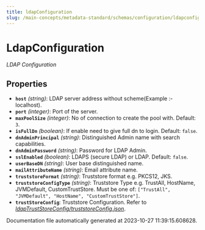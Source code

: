 ```yaml
---
title: ldapConfiguration
slug: /main-concepts/metadata-standard/schemas/configuration/ldapconfiguration
---
```


# LdapConfiguration

*LDAP Configuration*

## Properties

- **`host`** *(string)*: LDAP server address without scheme(Example :- localhost).
- **`port`** *(integer)*: Port of the server.
- **`maxPoolSize`** *(integer)*: No of connection to create the pool with. Default: `3`.
- **`isFullDn`** *(boolean)*: If enable need to give full dn to login. Default: `false`.
- **`dnAdminPrincipal`** *(string)*: Distinguished Admin name with search capabilities.
- **`dnAdminPassword`** *(string)*: Password for LDAP Admin.
- **`sslEnabled`** *(boolean)*: LDAPS (secure LDAP) or LDAP. Default: `false`.
- **`userBaseDN`** *(string)*: User base distinguished name.
- **`mailAttributeName`** *(string)*: Email attribute name.
- **`truststoreFormat`** *(string)*: Truststore format e.g. PKCS12, JKS.
- **`truststoreConfigType`** *(string)*: Truststore Type e.g. TrustAll, HostName, JVMDefault, CustomTrustStore. Must be one of: `["TrustAll", "JVMDefault", "HostName", "CustomTrustStore"]`.
- **`trustStoreConfig`**: Truststore Configuration. Refer to *[ldapTrustStoreConfig/truststoreConfig.json](#apTrustStoreConfig/truststoreConfig.json)*.


Documentation file automatically generated at 2023-10-27 11:39:15.608628.
